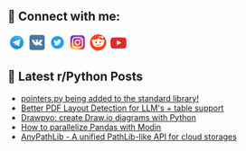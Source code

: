 ## 🔎 Connect with me:
[<img src="https://github.com/bullbesh/bullbesh/blob/main/images/Telegram.png" width="32" height="32" />](https://t.me/bullbesh)
[<img src="https://github.com/bullbesh/bullbesh/blob/main/images/VK.png" width="32" height="32" />](https://vk.com/bullbesh)
[<img src="https://github.com/bullbesh/bullbesh/blob/main/images/Twitter.png" width="32" height="32" />](https://twitter.com/bullbesh1)
[<img src="https://github.com/bullbesh/bullbesh/blob/main/images/Instagram.png" width="32" height="32" />](https://www.instagram.com/bullbesh)
[<img src="https://github.com/bullbesh/bullbesh/blob/main/images/Reddit.png" width="32" height="32" />](https://www.reddit.com/user/bullbesh)
[<img src="https://github.com/bullbesh/bullbesh/blob/main/images/YouTube.png" width="32" height="32" />](https://www.youtube.com/channel/UCtfjRs6uzgq5mfm8S06WTcg)

## 📕 Latest r/Python Posts
<!-- BLOG-POST-LIST:START -->
- [pointers.py being added to the standard library!](https://www.reddit.com/r/Python/comments/1bt7rnw/pointerspy_being_added_to_the_standard_library/)
- [Better PDF Layout Detection for LLM&#39;s + table support](https://www.reddit.com/r/Python/comments/1bt7ik3/better_pdf_layout_detection_for_llms_table_support/)
- [Drawpyo: create Draw.io diagrams with Python](https://www.reddit.com/r/Python/comments/1bt5rx9/drawpyo_create_drawio_diagrams_with_python/)
- [How to parallelize Pandas with Modin](https://www.reddit.com/r/Python/comments/1bt4w6z/how_to_parallelize_pandas_with_modin/)
- [AnyPathLib - A unified PathLib-like API for cloud storages](https://www.reddit.com/r/Python/comments/1bsx1t5/anypathlib_a_unified_pathliblike_api_for_cloud/)
<!-- BLOG-POST-LIST:END -->
